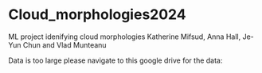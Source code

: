 # Cloud_morphologies2024
ML project idenifying cloud morphologies
Katherine Mifsud, Anna Hall, Je-Yun Chun and Vlad Munteanu

Data is too large please navigate to this google drive for the data: 
